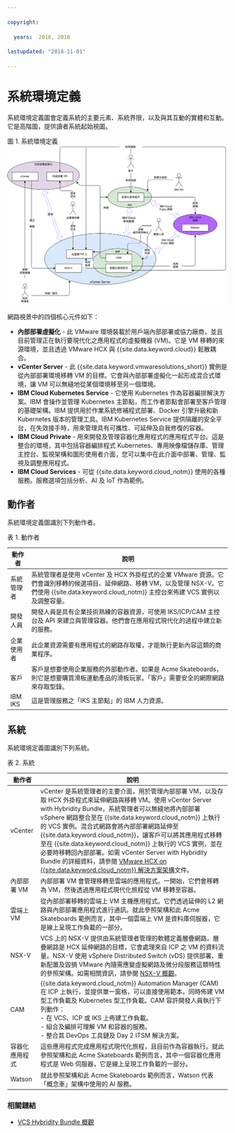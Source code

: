 ```yaml
---

copyright:

  years:  2016, 2018

lastupdated: "2018-11-01"

---
```


# 系統環境定義
系統環境定義圖會定義系統的主要元素、系統界限，以及與其互動的實體和互動。它是高階圖，提供讀者系統起始視圖。

圖 1. 系統環境定義
![系統環境定義圖](vcsnsxt-networking.svg)

網路視景中的四個核心元件如下：
- **內部部署虛擬化** - 此 VMware 環境裝載於用戶端內部部署或協力廠商，並且目前管理正在執行要現代化之應用程式的虛擬機器 (VM)。它是 VM 移轉的來源環境，並且透過 VMware HCX 與 {{site.data.keyword.cloud}} 鬆散耦合。
- **vCenter Server** - 此 {{site.data.keyword.vmwaresolutions_short}} 實例是從內部部署環境移轉 VM 的目標。它會與內部部署虛擬化一起形成混合式環境，讓 VM 可以無縫地從某個環境移至另一個環境。
- **IBM Cloud Kubernetes Service** - 它使用 Kubernetes 作為容器編排解決方案。IBM 會操作並管理 Kubernetes 主節點，而工作者節點會部署至客戶管理的基礎架構。IBM 提供用於作業系統修補程式部署、Docker 引擎升級和新 Kubernetes 版本的管理工具。IBM Kubernetes Service 提供隔離的安全平台，在失效接手時，用來管理具有可攜性、可延伸及自我修復的容器。
- **IBM Cloud Private** - 用來開發及管理容器化應用程式的應用程式平台。這是整合的環境，其中包括容器編排程式 Kubernetes、專用映像檔儲存庫、管理主控台、監視架構和圖形使用者介面，您可以集中在此介面中部署、管理、監視及調整應用程式。
-	**IBM Cloud Services** - 可從 {{site.data.keyword.cloud_notm}} 使用的各種服務。服務選項包括分析、AI 及 IoT 作為範例。

## 動作者

系統環境定義圖識別下列動作者。

表 1. 動作者

動作者  |說明       
---|---
系統管理者 | 系統管理者是使用 vCenter 及 HCX 外掛程式的企業 VMware 資源。它們會識別移轉的候選項目、延伸網路、移轉 VM，以及管理 NSX-V。它們使用 {{site.data.keyword.cloud_notm}} 主控台來佈建 VCS 實例以及調整容量。
開發人員 | 開發人員是具有企業技術熟練的容器資源，可使用 IKS/ICP/CAM 主控台及 API 來建立與管理容器。他們會在應用程式現代化的過程中建立新的服務。
企業使用者 | 此企業資源需要有應用程式的網路存取權，才能執行更新內容這類的商業程序。
客戶 | 客戶是想要使用企業服務的外部動作者。如果是 Acme Skateboards，則它是想要購買滑板運動產品的滑板玩家。「客戶」需要安全的網際網路來存取型錄。
IBM IKS | 這是管理服務之「IKS 主節點」的 IBM 人力資源。

## 系統

系統環境定義圖識別下列系統。

表 2. 系統

動作者  |說明       
---|---
vCenter| vCenter 是系統管理者的主要介面，用於管理內部部署 VM，以及存取 HCX 外掛程式來延伸網路與移轉 VM。使用 vCenter Server with Hybridity Bundle，系統管理者可以無縫地將內部部署 vSphere 網路整合至在 {{site.data.keyword.cloud_notm}} 上執行的 VCS 實例。混合式網路會將內部部署網路延伸至 {{site.data.keyword.cloud_notm}}，讓客戶可以將其應用程式移轉至在 {{site.data.keyword.cloud_notm}} 上執行的 VCS 實例，並在必要時移轉回內部部署。如需 vCenter Server with Hybridity Bundle 的詳細資料，請參閱 [VMware HCX on {{site.data.keyword.cloud_notm}} 解決方案架構](https://www.ibm.com/cloud/garage/files/HCX_Architecture_Design.pdf)文件。
內部部署 VM| 內部部署 VM 會管理移轉至雲端的應用程式。一開始，它們會移轉為 VM，然後透過應用程式現代化旅程從 VM 移轉至容器。
雲端上 VM | 從內部部署移轉的雲端上 VM 主機應用程式。它們透過延伸的 L2 網路與內部部署應用程式進行通訊。就此參照架構和此 Acme Skateboards 範例而言，其中一個雲端上 VM 是資料庫伺服器，它是線上呈現工作負載的一部分。
NSX-V| VCS 上的 NSX-V 提供由系統管理者管理的軟體定義層疊網路。層疊網路是 HCX 延伸網路的目標，它會處理來自 ICP 之 VM 的資料流量。NSX-V 使用 vSphere Distributed Switch (vDS) 提供部署、重新配置及毀損 VMware 內隨需應變虛擬網路及微分段服務這類特性的參照架構。如需相關資訊，請參閱 [NSX-V 概觀](vcsnsxt-overview-ic4vnsxv.html)。
CAM| {{site.data.keyword.cloud_notm}} Automation Manager (CAM) 在 ICP 上執行，並提供單一窗格，可以直接使用範本，同時佈建 VM 型工作負載及 Kubernetes 型工作負載。CAM 容許開發人員執行下列動作：<br> - 在 VCS、ICP 或 IKS 上佈建工作負載。<br> - 組合及編排可理解 VM 和容器的服務。<br> - 整合其 DevOps 工具鏈及 Day 2 ITSM 解決方案。
容器化應用程式 | 這些應用程式完成應用程式現代化旅程，且目前作為容器執行。就此參照架構和此 Acme Skateboards 範例而言，其中一個容器化應用程式是 Web 伺服器，它是線上呈現工作負載的一部分。
Watson | 就此參照架構和此 Acme Skateboards 範例而言，Watson 代表「概念車」架構中使用的 AI 服務。

### 相關鏈結

* [VCS Hybridity Bundle 概觀](../vcs/vcs-hybridity-intro.html)
